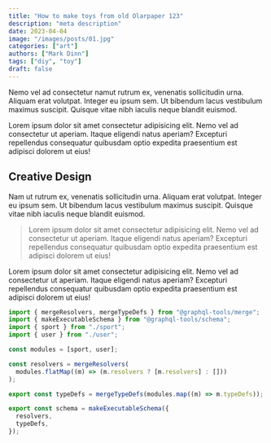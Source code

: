 ```yaml
---
title: "How to make toys from old Olarpaper 123"
description: "meta description"
date: 2023-04-04
image: "/images/posts/01.jpg"
categories: ["art"]
authors: ["Mark Dinn"]
tags: ["diy", "toy"]
draft: false
---
```


Nemo vel ad consectetur namut rutrum ex, venenatis sollicitudin urna. Aliquam erat volutpat. Integer eu ipsum sem. Ut bibendum lacus vestibulum maximus suscipit. Quisque vitae nibh iaculis neque blandit euismod.

Lorem ipsum dolor sit amet consectetur adipisicing elit. Nemo vel ad consectetur ut aperiam. Itaque eligendi natus aperiam? Excepturi repellendus consequatur quibusdam optio expedita praesentium est adipisci dolorem ut eius!

## Creative Design

Nam ut rutrum ex, venenatis sollicitudin urna. Aliquam erat volutpat. Integer eu ipsum sem. Ut bibendum lacus vestibulum maximus suscipit. Quisque vitae nibh iaculis neque blandit euismod.

> Lorem ipsum dolor sit amet consectetur adipisicing elit. Nemo vel ad consectetur ut aperiam. Itaque eligendi natus aperiam? Excepturi repellendus consequatur quibusdam optio expedita praesentium est adipisci dolorem ut eius!

Lorem ipsum dolor sit amet consectetur adipisicing elit. Nemo vel ad consectetur ut aperiam. Itaque eligendi natus aperiam? Excepturi repellendus consequatur quibusdam optio expedita praesentium est adipisci dolorem ut eius!

```ts
import { mergeResolvers, mergeTypeDefs } from "@graphql-tools/merge";
import { makeExecutableSchema } from "@graphql-tools/schema";
import { sport } from "./sport";
import { user } from "./user";

const modules = [sport, user];

const resolvers = mergeResolvers(
  modules.flatMap((m) => (m.resolvers ? [m.resolvers] : []))
);

export const typeDefs = mergeTypeDefs(modules.map((m) => m.typeDefs));

export const schema = makeExecutableSchema({
  resolvers,
  typeDefs,
});
```
